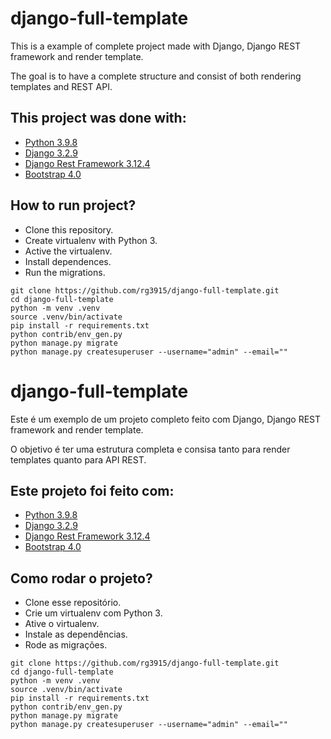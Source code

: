 # django-full-template

This is a example of complete project made with Django, Django REST framework and render template.

The goal is to have a complete structure and consist of both rendering templates and REST API.

## This project was done with:

* [Python 3.9.8](https://www.python.org/)
* [Django 3.2.9](https://www.djangoproject.com/)
* [Django Rest Framework 3.12.4](https://www.django-rest-framework.org/)
* [Bootstrap 4.0](https://getbootstrap.com/)

## How to run project?

* Clone this repository.
* Create virtualenv with Python 3.
* Active the virtualenv.
* Install dependences.
* Run the migrations.

```
git clone https://github.com/rg3915/django-full-template.git
cd django-full-template
python -m venv .venv
source .venv/bin/activate
pip install -r requirements.txt
python contrib/env_gen.py
python manage.py migrate
python manage.py createsuperuser --username="admin" --email=""
```

# django-full-template

Este é um exemplo de um projeto completo feito com Django, Django REST framework and render template.

O objetivo é ter uma estrutura completa e consisa tanto para render templates quanto para API REST.

## Este projeto foi feito com:

* [Python 3.9.8](https://www.python.org/)
* [Django 3.2.9](https://www.djangoproject.com/)
* [Django Rest Framework 3.12.4](https://www.django-rest-framework.org/)
* [Bootstrap 4.0](https://getbootstrap.com/)

## Como rodar o projeto?

* Clone esse repositório.
* Crie um virtualenv com Python 3.
* Ative o virtualenv.
* Instale as dependências.
* Rode as migrações.

```
git clone https://github.com/rg3915/django-full-template.git
cd django-full-template
python -m venv .venv
source .venv/bin/activate
pip install -r requirements.txt
python contrib/env_gen.py
python manage.py migrate
python manage.py createsuperuser --username="admin" --email=""
```